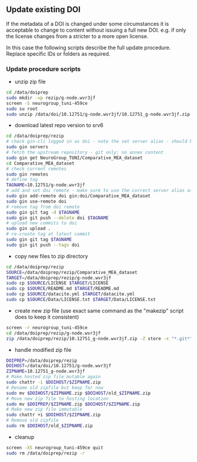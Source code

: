## Update existing DOI

If the metadata of a DOI is changed under some circumstances it is acceptable to change to content
without issuing a full new DOI. e.g. if only the license changes from a stricter to a more open license.

In this case the following scripts describe the full update procedure. Replace specific IDs or folders as required.

### Update procedure scripts

  - unzip zip file
```bash
cd /data/doiprep
sudo mkdir -vp rezip/g-node.wvr3jf
screen -S neurogroup_tuni-459ce
sudo su root
sudo unzip /data/doi/10.12751/g-node.wvr3jf/10.12751_g-node.wvr3jf.zip -d /data/doiprep/rezip/g-node.wvr3jf/ > /data/doiprep/rezip/wvr3jf_unzip.log
```
  - download latest repo version to srv6
```bash
cd /data/doiprep/rezip
# check gin-cli logged in as doi - note the set server alias - should be gin
sudo gin servers
# fetch the upstream repository - git only; no annex content
sudo gin get NeuroGroup_TUNI/Comparative_MEA_dataset
cd Comparative_MEA_dataset
# check current remotes
sudo gin remotes
# define tag
TAGNAME=10.12751/g-node.wvr3jf
# add and set doi remote - make sure to use the correct server alias as prefix e.g. "gin:"
sudo gin add-remote doi gin:doi/Comparative_MEA_dataset
sudo gin use-remote doi
# remove tag from doi remote 
sudo gin git tag -d $TAGNAME
sudo gin git push --delete doi $TAGNAME
# upload new commits to doi
sudo gin upload .
# re-create tag at latest commit
sudo gin git tag $TAGNAME
sudo gin git push --tags doi
```
  - copy new files to zip directory
```bash
cd /data/doiprep/rezip
SOURCE=/data/doiprep/rezip/Comparative_MEA_dataset
TARGET=/data/doiprep/rezip/g-node.wvr3jf
sudo cp $SOURCE/LICENSE $TARGET/LICENSE
sudo cp $SOURCE/README.md $TARGET/README.md
sudo cp $SOURCE/datacite.yml $TARGET/datacite.yml
sudo cp $SOURCE/Data/LICENSE.txt $TARGET/Data/LICENSE.txt
```
  - create new zip file (use exact same command as the "makezip" script does to keep it consistent)
```bash
screen -r neurogroup_tuni-459ce
cd /data/doiprep/rezip/g-node.wvr3jf
zip /data/doiprep/rezip/10.12751_g-node.wvr3jf.zip -Z store -x "*.git*" -r . > /data/doiprep/rezip/wvr3jf_zip.log
```
  - handle modified zip file
```bash
DOIPREP=/data/doiprep/rezip
DOIHOST=/data/doi/10.12751/g-node.wvr3jf
ZIPNAME=10.12751_g-node.wvr3jf
# Make hosted zip file mutable again
sudo chattr -i $DOIHOST/$ZIPNAME.zip
# Rename old zipfile but keep for now
sudo mv $DOIHOST/$ZIPNAME.zip $DOIHOST/old_$ZIPNAME.zip
# Move new zip file to hosting location
sudo mv $DOIPREP/$ZIPNAME.zip $DOIHOST/$ZIPNAME.zip
# Make new zip file immutable
sudo chattr +i $DOIHOST/$ZIPNAME.zip
# Remove old zipfile
sudo rm $DOIHOST/old_$ZIPNAME.zip
```
  - cleanup
```bash
screen -XS neurogroup_tuni-459ce quit
sudo rm /data/doiprep/rezip -r
```
